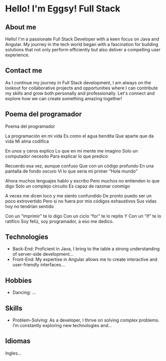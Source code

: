  # Hello! I'm Eggsy! Full Stack 
## About me
Hello! I'm a passionate Full Stack Developer with a keen focus on Java and Angular. My journey in the tech world began with a fascination for building solutions that not only perform efficiently but also deliver a compelling user experience.
## Contact me
As I continue my journey in Full Stack development, I am always on the lookout for collaborative projects and opportunities where I can contribute my skills and grow both personally and professionally. Let's connect and explore how we can create something amazing together!

## Poema del programador
Poema del programador

La programación en mi vida
Es como el agua bendita
Que aparte que da vida
Mi alma codifica

En unos y ceros explico
Lo que en mi mente me imagino
Solo un computador necesito
Para explicar lo que predico

Recuerdo esa vez, aunque confuso
Que con un código profundo
En una pantalla de fondo oscuro
Vi lo que sería mi primer “Hola mundo”

Ahora muchos lenguajes hablo y escribo
Pero muchos no entienden lo que digo
Solo un complejo circuito
Es capaz de razonar conmigo

A veces me dicen loco y me siento confundido
De pronto puedo ser un poco extrovertido
Pero si no fuera por mis códigos exhaustivos
Sus vidas hoy no tendrían sentido

Con un “imprimir” te lo digo
Con un ciclo “for” te lo repito
Y Con un “if” te lo ratifico
Soy feliz, soy programador, a eso me dedico.


## Technologies
- Back-End: Proficient in Java, I bring to the table a strong understanding of server-side development...
- Front-End: My expertise in Angular allows me to create interactive and user-friendly interfaces...

## Hobbies
- Dancing: ...

## Skills
- Problem-Solving: As a developer, I thrive on solving complex problems. I’m constantly exploring new technologies and...

## Idiomas

Ingles...
